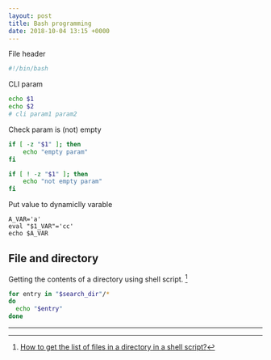 ```yaml
---
layout: post
title: Bash programming
date: 2018-10-04 13:15 +0000
---
```



File header

```bash
#!/bin/bash
```

CLI param

```bash
echo $1
echo $2
# cli param1 param2
```

Check param is (not) empty

```bash
if [ -z "$1" ]; then
    echo "empty param"
fi

if [ ! -z "$1" ]; then
    echo "not empty param"
fi
```

Put value to dynamiclly varable 

```
A_VAR='a'
eval "$1_VAR"='cc'
echo $A_VAR
```



## File and directory
Getting the contents of a directory using shell script. [^1]

```bash
for entry in "$search_dir"/*
do
  echo "$entry"
done

```

[^1]: [How to get the list of files in a directory in a shell script?](https://stackoverflow.com/questions/2437452/how-to-get-the-list-of-files-in-a-directory-in-a-shell-script)


---

